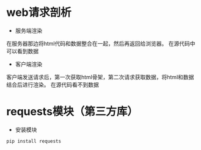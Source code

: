 # web请求剖析
- 服务端渲染

在服务器那边将html代码和数据整合在一起，然后再返回给浏览器。
在源代码中可以看到数据
- 客户端渲染

客户端发送请求后，第一次获取html骨架，第二次请求获取数据，将html和数据结合后进行渲染。
在源代码看不到数据


# requests模块（第三方库）
- 安装模块

`pip install requests`
